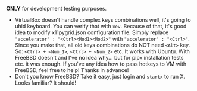 __ONLY__ for development testing purposes.

- VirtualBox doesn't handle complex keys combinations well, it's going to uhid keyboard.
  You can verify that with ```xev```. Because of that, it's good idea to modify x11pygrid.json configuration file.
  Simply replace ```"accelerator" : "<Ctrl><Mod1><Mod2>"``` with ```"accelerator" : "<Ctrl>"```. Since you make that,
  all old keys combinations do NOT need ```<Alt>``` key.
  So: ```<Ctrl> + <Num_1>```, ```<Ctrl> + <Num_2>``` etc.
  It works with Ubuntu. With FreeBSD doesn't and I've no idea why... but for pipx installation tests etc. it was enough.
  If you've any idea how to pass hotkeys to VM with FreeBSD, feel free to help! Thanks in advance!
- Don't you know FreeBSD? Take it easy, just login and ```startx``` to run X. Looks familiar? It should!